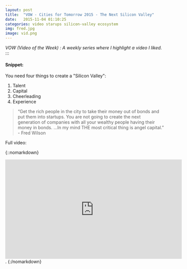 ```yaml
---
layout: post
title:  "VOW - Cities for Tomorrow 2015 - The Next Silicon Valley"
date:   2015-11-04 01:10:25
categories: video starups silicon-valley ecosystem
img: fred.jpg
image: vid.png
---
```


*VOW (Video of the Week) : A weekly series where I highlight a video I liked.*
:::
#### Snippet:

You need four things to create a "Silicon Valley":

1. Talent
2. Capital
3. Cheerleading
4. Experience

> “Get the rich people in the city to take their money out of bonds and put them into startups. You are not going to create the next generation of companies with all your wealthy people having their money in bonds. ...In my mind THE most critical thing is angel capital.” - Fred Wilson

Full video:

{::nomarkdown}
<iframe width="560" height="315" src="https://www.youtube.com/embed/vp9D-JCd_LQ" frameborder="0" allowfullscreen></iframe>.
{:/nomarkdown}
